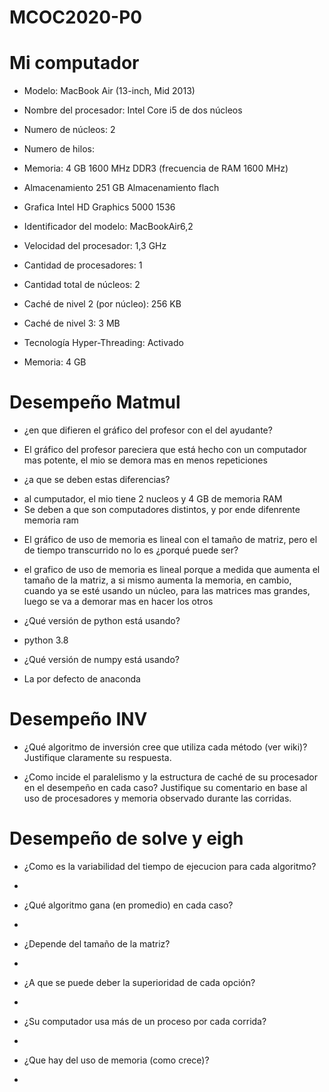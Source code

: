 # MCOC2020-P0

# Mi computador

* Modelo: MacBook Air (13-inch, Mid 2013)
+ Nombre del procesador:	Intel Core i5 de dos núcleos
+ Numero de núcleos: 2
+ Numero de hilos:

+ Memoria: 4 GB 1600 MHz DDR3 (frecuencia de RAM 1600 MHz)
+ Almacenamiento 251 GB Almacenamiento flach
+ Grafica Intel HD Graphics 5000 1536
+ Identificador del modelo:	MacBookAir6,2
+ Velocidad del procesador:	1,3 GHz
+ Cantidad de procesadores:	1
+ Cantidad total de núcleos:	2
+ Caché de nivel 2 (por núcleo):	256 KB
+ Caché de nivel 3:	3 MB
+ Tecnología Hyper-Threading:	Activado
+ Memoria:	4 GB


# Desempeño Matmul

* ¿en que difieren el gráfico del profesor con el del ayudante?
+ El gráfico del profesor pareciera que está hecho con un computador mas potente, el mio se demora mas en menos repeticiones 
* ¿a que se deben estas diferencias?
+ al cumputador, el mio tiene 2 nucleos y 4 GB de memoria RAM
+ Se deben a que son computadores distintos, y por ende difenrente memoria ram
* El gráfico de uso de memoria es lineal con el tamaño de matriz, pero el de tiempo transcurrido no lo es ¿porqué puede ser?
+ el grafico de uso de memoria es lineal porque a medida que aumenta el tamaño de la matriz, a si mismo aumenta la memoria, en cambio, cuando ya se esté usando un núcleo, para las matrices mas grandes, luego se va a demorar mas en  hacer los otros 
* ¿Qué versión de python está usando?
+ python 3.8
* ¿Qué versión de numpy está usando?
+ La por defecto de anaconda

# Desempeño INV
* ¿Qué algoritmo de inversión cree que utiliza cada método (ver wiki)? Justifique claramente su respuesta.

* ¿Como incide el paralelismo y la estructura de caché de su procesador en el desempeño en cada caso? Justifique su comentario en base al uso de procesadores y memoria observado durante las corridas.  


# Desempeño de solve y eigh
* ¿Como es la variabilidad del tiempo de ejecucion para cada algoritmo?
+ 

* ¿Qué algoritmo gana (en promedio) en cada caso?
+

* ¿Depende del tamaño de la matriz?
+

* ¿A que se puede deber la superioridad de cada opción?
+

* ¿Su computador usa más de un proceso por cada corrida?
+

* ¿Que hay del uso de memoria (como crece)? 
+
